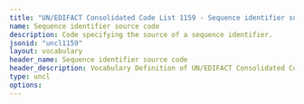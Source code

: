 ```yaml
---
title: "UN/EDIFACT Consolidated Code List 1159 - Sequence identifier source code (20B) JSON-LD Vocabulary"
name: Sequence identifier source code
description: Code specifying the source of a sequence identifier.
jsonid: "uncl1159"
layout: vocabulary
header_name: Sequence identifier source code
header_description: Vocabulary Definition of UN/EDIFACT Consolidated Code List 1159 - Sequence identifier source code (20B) semantics in HTML format. JSON-LD format is available at [uncl1159.jsonld](/vocabulary/uncl1159.jsonld)
type: uncl
options:
---
```

